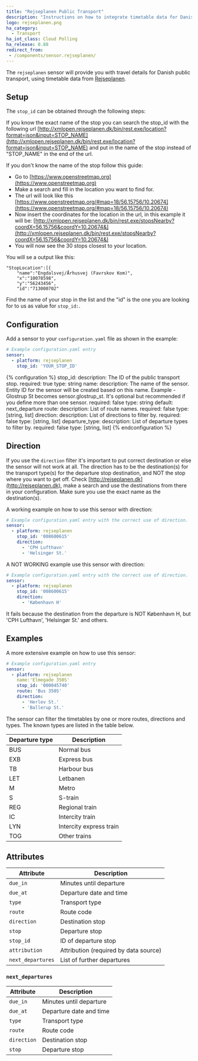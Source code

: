 ```yaml
---
title: "Rejseplanen Public Transport"
description: "Instructions on how to integrate timetable data for Danish Rejseplanen within Home Assistant."
logo: rejseplanen.png
ha_category:
  - Transport
ha_iot_class: Cloud Polling
ha_release: 0.88
redirect_from:
 - /components/sensor.rejseplanen/
---
```


The `rejseplanen` sensor will provide you with travel details for Danish public transport, using timetable data from [Rejseplanen](https://www.rejseplanen.dk/).

## Setup

The `stop_id` can be obtained through the following steps:

If you know the exact name of the stop you can search the stop_id with the following url [http://xmlopen.rejseplanen.dk/bin/rest.exe/location?format=json&input=STOP_NAME](http://xmlopen.rejseplanen.dk/bin/rest.exe/location?format=json&input=STOP_NAME) and put in the name of the stop instead of "STOP_NAME" in the end of the url.

If you don't know the name of the stop follow this guide:
- Go to [https://www.openstreetmap.org](https://www.openstreetmap.org)
- Make a search and fill in the location you want to find for.
- The url will look like this [https://www.openstreetmap.org/#map=18/56.15756/10.20674](https://www.openstreetmap.org/#map=18/56.15756/10.20674)
- Now insert the coordinates for the location in the url, in this example it will be: [http://xmlopen.rejseplanen.dk/bin/rest.exe/stopsNearby?coordX=56.15756&coordY=10.20674&](http://xmlopen.rejseplanen.dk/bin/rest.exe/stopsNearby?coordX=56.15756&coordY=10.20674&)
- You will now see the 30 stops closest to your location.

You will se a output like this:

```text
"StopLocation":[{
    "name":"Engdalsvej/Århusvej (Favrskov Kom)",
    "x":"10078598",
    "y":"56243456",
    "id":"713000702"
```

Find the name of your stop in the list and the "id" is the one you are looking for to us as value for `stop_id:`.

## Configuration

Add a sensor to your `configuration.yaml` file as shown in the example:

```yaml
# Example configuration.yaml entry
sensor:
  - platform: rejseplanen
    stop_id: 'YOUR_STOP_ID'
```

{% configuration %}
stop_id:
  description: The ID of the public transport stop.
  required: true
  type: string
name:
  description: The name of the sensor. Entity ID for the sensor will be created based on this name. Example - Glostrup St becomes sensor.glostrup_st. It's optional but recommended if you define more than one sensor.
  required: false
  type: string
  default: next_departure
route:
  description: List of route names.
  required: false
  type: [string, list]
direction:
  description: List of directions to filter by.
  required: false
  type: [string, list]
departure_type:
  description: List of departure types to filter by.
  required: false
  type: [string, list]
{% endconfiguration %}

## Direction

If you use the `direction` filter it's important to put correct destination or else the sensor will not work at all.
The direction has to be the destination(s) for the transport type(s) for the departure stop destination, and NOT the stop where you want to get off. Check [http://rejseplanen.dk](http://rejseplanen.dk), make a search and use the destinations from there in your configuration. Make sure you use the exact name as the destination(s).

A working example on how to use this sensor with direction:

```yaml
# Example configuration.yaml entry with the correct use of direction.
sensor:
  - platform: rejseplanen
    stop_id: '008600615'
    direction:
      - 'CPH Lufthavn'
      - 'Helsingør St.'
```

A NOT WORKING example use this sensor with direction:

```yaml
# Example configuration.yaml entry with the correct use of direction.
sensor:
  - platform: rejseplanen
    stop_id: '008600615'
    direction:
      - 'København H'
```

It fails because the destination from the departure is NOT København H, but 'CPH Lufthavn', 'Helsingør St.' and others.

## Examples

A more extensive example on how to use this sensor:

```yaml
# Example configuration.yaml entry
sensor:
  - platform: rejseplanen
    name:'Elmegade 350S'
    stop_id: '000045740'
    route: 'Bus 350S'
    direction:
      - 'Herlev St.'
      - 'Ballerup St.'
```

The sensor can filter the timetables by one or more routes, directions and types. The known types are listed in the table below.

| Departure type | Description |
|--------------|-------------|
| BUS | Normal bus |
| EXB | Express bus |
| TB | Harbour bus|
| LET | Letbanen |
| M | Metro |
| S | S-train |
| REG | Regional train |
| IC | Intercity train |
| LYN | Intercity express train |
| TOG | Other trains |

## Attributes

| Attribute    | Description                            |
| ------------ | -------------------------------------- |
| `due_in` | Minutes until departure |
| `due_at` | Departure date and time |
| `type` | Transport type |
| `route` | Route code |
| `direction` | Destination stop |
| `stop` | Departure stop |
| `stop_id` | ID of departure stop |
| `attribution` | Attribution (required by data source) |
| `next_departures` | List of further departures |

### `next_departures`

| Attribute    | Description                            |
| ------------ | -------------------------------------- |
| `due_in` | Minutes until departure |
| `due_at` | Departure date and time |
| `type` | Transport type |
| `route` | Route code |
| `direction` | Destination stop |
| `stop` | Departure stop |
